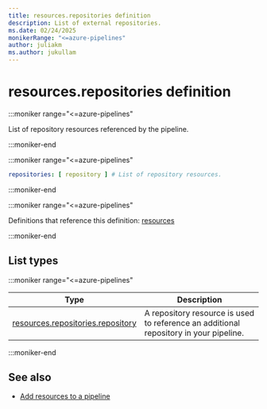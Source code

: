 ```yaml
---
title: resources.repositories definition
description: List of external repositories.
ms.date: 02/24/2025
monikerRange: "<=azure-pipelines"
author: juliakm
ms.author: jukullam
---
```


# resources.repositories definition

<!-- :::description::: -->
:::moniker range="<=azure-pipelines"

<!-- :::editable-content name="description"::: -->
List of repository resources referenced by the pipeline.
<!-- :::editable-content-end::: -->

:::moniker-end
<!-- :::description-end::: -->

<!-- :::syntax::: -->
:::moniker range="<=azure-pipelines"

```yaml
repositories: [ repository ] # List of repository resources.
```

:::moniker-end
<!-- :::syntax-end::: -->

<!-- :::parents::: -->
:::moniker range="<=azure-pipelines"

Definitions that reference this definition: [resources](resources.md)

:::moniker-end
<!-- :::parents-end::: -->

## List types

<!-- :::list-types::: -->
:::moniker range="<=azure-pipelines"

| Type | Description |
|---|---|
| [resources.repositories.repository](resources-repositories-repository.md) | A repository resource is used to reference an additional repository in your pipeline. |

:::moniker-end
<!-- :::list-types-end::: -->

<!-- :::remarks::: -->
<!-- :::editable-content name="remarks"::: -->
<!-- :::editable-content-end::: -->
<!-- :::remarks-end::: -->

<!-- :::examples::: -->
<!-- :::editable-content name="examples"::: -->
<!-- :::editable-content-end::: -->
<!-- :::examples-end::: -->

<!-- :::see-also::: -->
<!-- :::editable-content name="seeAlso"::: -->
## See also

- [Add resources to a pipeline](/azure/devops/pipelines/process/resources)
<!-- :::editable-content-end::: -->
<!-- :::see-also-end::: -->